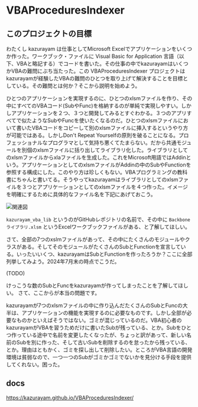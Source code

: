 # VBAProceduresIndexer

## このプロジェクトの目標

わたくし kazurayam は仕事としてMicrosoft Excelでアプリケーションをいくつか作った。ワークブック・ファイルに Visual Basic for Application 言語（以下、VBAと略記する）でコードを書いた。その仕事の中でkazurayamはいくつかVBAの難問にぶち当たった。この VBAProceduresIndexer プロジェクトはkazurayamが経験したVBAの難問のひとつを取り上げて解決することを目標としている。その難問とは何か？そこから説明を始めよう。

ひとつのアプリケーションを実現するのに、ひとつのxlsmファイルを作り、その中にすべてのVBAコード(SubやFunc)を格納するのが単純で実現しやすい。しかしアプリケーションを２つ、３つと開発してみるとすぐわかる。３つのアプリすべてで似たようなSubやFuncを使いたくなるのだ。ひとつのxlsmファイルにおいて書いたVBAコードをコピーして別のxlsmファイルに挿入するというやり方が可能ではある。しかしDon't Repeat Yourselfの原則を破ることになる。プロフェッショナルなプログラマとして気持ち悪くてたまらない。だから共通モジュールを別個のxlsmファイルに括り出してライブラリ化した。ライブラリとしてのxlsmファイルからxlaファイルを生成した。これをMicrosoft用語ではAddinという。アプリケーションとしてのxlsmファイルがAddinの中のSubやFunctionを参照する構成にした。このやり方は珍しくもない。VBAプログラミングの教科書にちゃんと書いてる。そうやってkazurayamはライブラリとしてのxlsmファイルを３つとアプリケーションとしてのxlsmファイルを４つ作った。イメージを明確にするために具体的なファイル名を下記にあげておこう。

![関連図](https://kazurayam.github.io/VBAProceduresIndexer/diagrams/out/ExcelFiles/事務局Excelブック関連図.png)

`kazurayam_vba_lib` というのがGitHubレポジトリの名前で、その中に `Backboneライブラリ.xlsm` というExcelワークブックファイルがある、と了解してほしい。

さて、全部の7つのxslmファイルがあって、その中にたくさんのモジュールやクラスがある。そしてそのモジュールがたくさんのSubとFunctionを宣言している。いったいいくつ、kazurayamはSubとFunctionを作ったろうか？ここに全部列挙してみよう。2024年7月末の時点でこうだ。

(TODO)

けっこうな数のSubとFuncをkazurayamが作ってしまったことを了解してほしい。 さて、ここからが本当の問題です。

kazurayamが7つのxlsmファイルの中に作り込んだたくさんのSubとFuncの大半は、アプリケーションの機能を実現するのに必要なものです。しかし全部が必要なものかといえばそうではない。ゴミが混じっているのだ。VBA初心者のkazurayamがVBAを習うためだけに書いたSubが残っている、とか。Subをひとつ作っている途中で名前を変更したくなったが、ちょっと訳があって、新しい名前のSubを別に作った、そして古いSubを削除するのを怠ったから残っている、とか。理由はともかく、ゴミを探し出して削除したい。ところがVBA言語の開発環境は貧弱なので、一つ一つのSubがゴミかゴミでないかを見分ける手段を提供してくれない。困った。






## docs

https://kazurayam.github.io/VBAProceduresIndexer/




